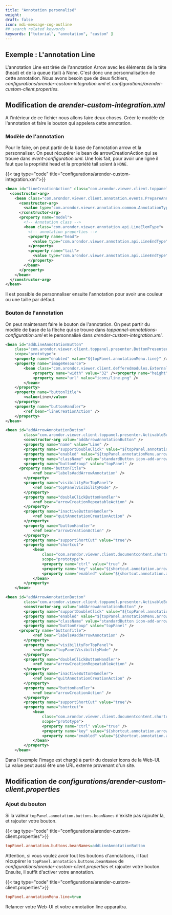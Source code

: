 ```yaml
---
title: "Annotation personalisé"
weight: 
draft: false
icon: mdi-message-cog-outline
## search related keywords
keywords: ["tutorial", "annotation", "custom" ]
---
```


## Exemple : L'annotation Line

L'annotation Line est tirée de l'annotation Arrow avec les éléments de
la tête (head) et de la queue (tail) à None. C'est donc une
personnalisation de cette annotation. Nous avons besoin que de deux
fichiers, _configurations/arender-custom-integration.xml_
et _configurations/arender-custom-client.properties_.

## Modification de _arender-custom-integration.xml_

A l'intérieur de ce fichier nous allons faire deux choses. Créer le
modèle de l'annotation et faire le bouton qui appelera cette
annotation.

### Modèle de l'annotation

Pour le faire, on peut partir de la base de l'annotation arrow et la
personnaliser. On peut récupérer le bean de arrowCreationAction qui se
trouve dans _event-configuration.xml_. Une
fois fait, pour avoir une ligne il faut que la propriété head et la
propriété tail soient à `NONE`.

{{< tag type="code" title="configurations/arender-custom-integration.xml">}}

``` xml
<bean id="lineCreationAction" class="com.arondor.viewer.client.toppanel.behavior.annotation.CreateAnnotationButtonHandler">
  <constructor-arg>
    <bean class="com.arondor.viewer.client.annotation.events.PrepareAnnotationCreationEvent">
      <constructor-arg>
        <value type="com.arondor.viewer.annotation.common.AnnotationType">Line</value>
      </constructor-arg>
      <property name="model">
        <!-- Annotation class -->
        <bean class="com.arondor.viewer.annotation.api.LineElemType">
          <!-- annotation properties -->
          <property name="head">
            <value type="com.arondor.viewer.annotation.api.LineEndType">NONE</value>
          </property>
          <property name="tail">
            <value type="com.arondor.viewer.annotation.api.LineEndType">NONE</value>
          </property>
        </bean>
      </property>
    </bean>
  </constructor-arg>
</bean>
```


Il est possible de personnaliser ensuite l'annotation pour avoir une
couleur ou une taille par défaut.

### Bouton de l'annotation

On peut maintenant faire le bouton de l'annotation. On peut partir du
modèle de base de la flèche qui se trouve dans _toppannel-annotations-configuration.xml_
et le personnalisé dans _arender-custom-integration.xml_.


``` xml
<bean id="addLineAnnotationButton"
    class="com.arondor.viewer.client.toppanel.presenter.ButtonPresenter"
    scope="prototype">
    <property name="enabled" value="${topPanel.annotationMenu.line}" />
    <property name="imageResource">
        <bean class="com.arondor.viewer.client.defferedmodules.ExternalImageResource">
            <property name="width" value="32" /><property name="height" value="32" />
            <property name="url" value="icons/line.png" />
        </bean>
    </property>
    <property name="buttonTitle">
        <value>Line</value>
    </property>
    <property name="buttonHandler">
        <ref bean="lineCreationAction" />
    </property>
</bean>
```



``` xml
<bean id="addArrowAnnotationButton"
		class="com.arondor.viewer.client.toppanel.presenter.ActivableButtonPresenter">
		<constructor-arg value="addArrowAnnotationButton" />
		<property name="name" value="Line" />
		<property name="supportDoubleClick" value="${topPanel.annotationMenu.arrow.repeat}" />
		<property name="enabled" value="${topPanel.annotationMenu.arrow}" />
		<property name="className" value="standardButton icon-add-arrow toppanelButton" />
		<property name="buttonGroup" value="topPanel" />
	  <property name="buttonTitle">
			<ref bean="labels#addArrowAnnotation" />
		</property>
		<property name="visibilityForTopPanel">
			<ref bean="topPanelVisibilityMode" />
		</property>
		<property name="doubleClickButtonHandler">
			<ref bean="arrowCreationRepeatableAction" />
		</property>
		<property name="inactiveButtonHandler">
			<ref bean="quitAnnotationCreationAction" />
		</property>
		<property name="buttonHandler">
			<ref bean="arrowCreationAction" />
		</property>
		<property name="supportShortCut" value="true"/>
		<property name="shortcut">
			<bean
				class="com.arondor.viewer.client.documentcontent.shortcuts.KeyboardShortCut"
				scope="prototype">
				<property name="ctrl" value="true" />
				<property name="key" value="${shortcut.annotation.arrow.key}" />
				<property name="enabled" value="${shortcut.annotation.arrow.enabled}" />
			</bean>
		</property>
	</bean>
```



``` xml
<bean id="addArrowAnnotationButton"
		class="com.arondor.viewer.client.toppanel.presenter.ActivableButtonPresenter">
		<constructor-arg value="addArrowAnnotationButton" />
		<property name="supportDoubleClick" value="${topPanel.annotationMenu.arrow.repeat}" />
		<property name="enabled" value="${topPanel.annotationMenu.arrow}" />
		<property name="className" value="standardButton icon-add-arrow toppanelButton" />
		<property name="buttonGroup" value="topPanel" />
	  <property name="buttonTitle">
			<ref bean="labels#addArrowAnnotation" />
		</property>
		<property name="visibilityForTopPanel">
			<ref bean="topPanelVisibilityMode" />
		</property>
		<property name="doubleClickButtonHandler">
			<ref bean="arrowCreationRepeatableAction" />
		</property>
		<property name="inactiveButtonHandler">
			<ref bean="quitAnnotationCreationAction" />
		</property>
		<property name="buttonHandler">
			<ref bean="arrowCreationAction" />
		</property>
		<property name="supportShortCut" value="true"/>
		<property name="shortcut">
			<bean
				class="com.arondor.viewer.client.documentcontent.shortcuts.KeyboardShortCut"
				scope="prototype">
				<property name="ctrl" value="true" />
				<property name="key" value="${shortcut.annotation.arrow.key}" />
				<property name="enabled" value="${shortcut.annotation.arrow.enabled}" />
			</bean>
		</property>
	</bean>
```


Dans l'exemple l'image est chargé à partir du dossier icons de la Web-UI. La
value peut aussi être une URL externe provenant d'un site.

## Modification de _configurations/arender-custom-client.properties_

### Ajout du bouton

Si la valeur `topPanel.annotation.buttons.beanNames` n'existe pas
rajouter là, et rajouter votre bouton.

{{< tag type="code" title="configurations/arender-custom-client.properties">}}

```cfg
topPanel.annotation.buttons.beanNames=addLineAnnotationButton
```


Attention, si vous voulez avoir tout les boutons d'annotations, il faut
récupérer le `topPanel.annotation.buttons.beanNames` de _configurations/arender-custom-client.properties_
et rajouter votre bouton. Ensuite, il suffit d'activer votre annotation.

{{< tag type="code" title="configurations/arender-custom-client.properties">}}

```cfg
topPanel.annotationMenu.line=true
```


Relancer votre Web-UI et votre annotation line apparaitra.
